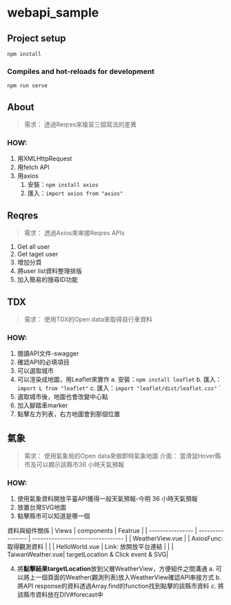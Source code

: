 # webapi_sample

## Project setup
```
npm install
```

### Compiles and hot-reloads for development
```
npm run serve
```

## About
> 需求： 透過Reqres來複習三個寫法的差異
### HOW:
1. 用XMLHttpRequest
2. 用fetch API
3. 用axios
    1. 安裝：`npm install axios`
    2. 匯入：`import axios from "axios"`


## Reqres
> 需求： 透過Axios來串接Reqres APIs
1. Get all user
2. Get taget user
3. 增加分頁
4. 將user list資料整理排版
5. 加入簡易的搜尋ID功能


## TDX
> 需求： 使用TDX的Open data來取得自行車資料
### HOW:
1. 閱讀API文件-swagger
2. 確認API的必填項目
3. 可以選取城市
4. 可以渲染成地圖，用Leaflet來實作
    a. 安裝：`npm install leaflet`
    b. 匯入：`import L from "leaflet"`
    c. 匯入：`import "leaflet/dist/leaflet.css"`
`
5. 選取城市後，地圖也會改變中心點
6. 加入腳踏車marker
7. 點擊左方列表，右方地圖會到那個位置



## 氣象
> 需求： 使用氣象局的Open data來做即時氣象地圖
> 介面： 當滑鼠Hover縣市及可以顯示該縣市36 小時天氣預報

### HOW:
1. 使用氣象資料開放平臺API獲得一般天氣預報-今明 36 小時天氣預報
2. 放置台灣SVG地圖
3. 點擊縣市可以知道是哪一個

資料與組件關係
| Views            | components       | Featrue                           |
| ---------------- | ---------------- | --------------------------------- |
| WeatherView.vue  |                  | AxiosFunc: 取得觀測資料             |
|                  | HelloWorld.vue   | Link: 放開放平台連結                |
|                  | TaiwanWeather.vue| targetLocation & Click event & SVG|


4. 將**點擊結果targetLocation**放到父層WeatherView，方便組件之間溝通
    a. 可以將上一個頁面的Weather(觀測列表)放入WeatherView確認API串接方式
    b. 將API response的資料透過Array.find的function找到點擊的該縣市資料
    c. 將該縣市資料放在DIV#forecast中

